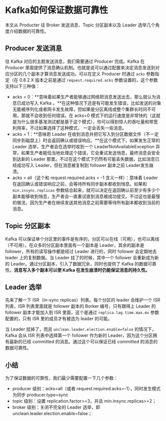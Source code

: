# Kafka如何保证数据可靠性


本文从 Producter 往 Broker 发送消息、Topic 分区副本以及 Leader 选举几个角度介绍数据的可靠性。

## Producer 发送消息

往 Kafka 对应的主题发送消息，我们需要通过 Producer 完成。Kafka 在 Producer 里面提供了消息确认机制。也就是说可以通过配置来决定消息发送到对应分区的几个副本才算消息发送成功。可以在定义 Producer 时通过 `acks` 参数指定（在 0.8.2.X 版本之前是通过 `request.required.acks` 参数设置的，这个参数支持以下三种值：

- acks = 0：**意味着如果生产者能够通过网络把消息发送出去，那么就认为消息已成功写入 Kafka 。**在这种情况下还是有可能发生错误，比如发送的对象无能被序列化或者网卡发生故障，但如果是分区离线或整个集群长时间不可用，那就不会收到任何错误。在 acks=0 模式下的运行速度是非常快的（这就是为什么很多基准测试都是基于这个模式），你可以得到惊人的吞吐量和带宽利用率，不过如果选择了这种模式， 一定会丢失一些消息。
- acks = 1：**意味若 Leader 在收到消息并把它写入到分区数据文件（不一定同步到磁盘上）时会返回确认或错误响应。**在这个模式下，如果发生正常的 Leader 选举，生产者会在选举时收到一个 LeaderNotAvailableException 异常，如果生产者能恰当地处理这个错误，它会重试发送悄息，最终消息会安全到达新的 Leader 那里。不过在这个模式下仍然有可能丢失数据，比如消息已经成功写入 Leader，但在消息被复制到 follower 副本之前 Leader发生崩溃。
- acks = all（这个和 request.required.acks = -1 含义一样）：意味着 Leader 在返回确认或错误响应之前，会等待所有同步副本都收到悄息。如果和 `min.insync.replicas` 参数结合起来，就可以决定在返回确认前至少有多少个副本能够收到悄息，生产者会一直重试直到消息被成功提交。不过这也是最慢的做法，因为生产者在继续发送其他消息之前需要等待所有副本都收到当前的消息。

## Topic 分区副本

Kafka 可以保证单个分区里的事件是有序的，分区可以在线（可用），也可以离线（不可用）。在众多的分区副本里面有一个副本是 Leader，其余的副本是 follower，所有的读写操作都是经过 Leader 进行的，同时 follower 会定期地去 leader 上的复制数据。当 Leader 挂了的时候，其中一个 follower 会重新成为新的 Leader。通过分区副本，引入了数据冗余，同时也提供了 Kafka 的数据可靠性。**消息写入多个副本可以使 Kafka 在发生崩溃时仍能保证消息的持久性。**

## Leader 选举

先来了解一下 ISR（in-sync replicas）列表。每个分区的 leader 会维护一个 ISR 列表，ISR 列表里面就是 follower 副本的 Borker 编号，只有跟得上 Leader 的 follower 副本才能加入到 ISR 里面，这个是通过 `replica.lag.time.max.ms` 参数配置的，只有 ISR 里的成员才有被选为 leader 的可能。

当 Leader 挂掉了，而且 `unclean.leader.election.enable=false` 的情况下，Kafka 会从 ISR 列表中选择第一个 follower 作为新的 Leader，因为这个分区拥有最新的已经 committed 的消息。通过这个可以保证已经 committed 的消息的数据可靠性。

## 小结

为了保证数据的可靠性，我们最少需要配置一下几个参数：

- producer 级别：acks=all（或者 request.required.acks=-1），同时发生模式为同步 producer.type=sync
- topic 级别：设置 replication.factor>=3，并且 min.insync.replicas>=2；
- broker 级别：关闭不完全的 Leader 选举，即 unclean.leader.election.enable=false；


